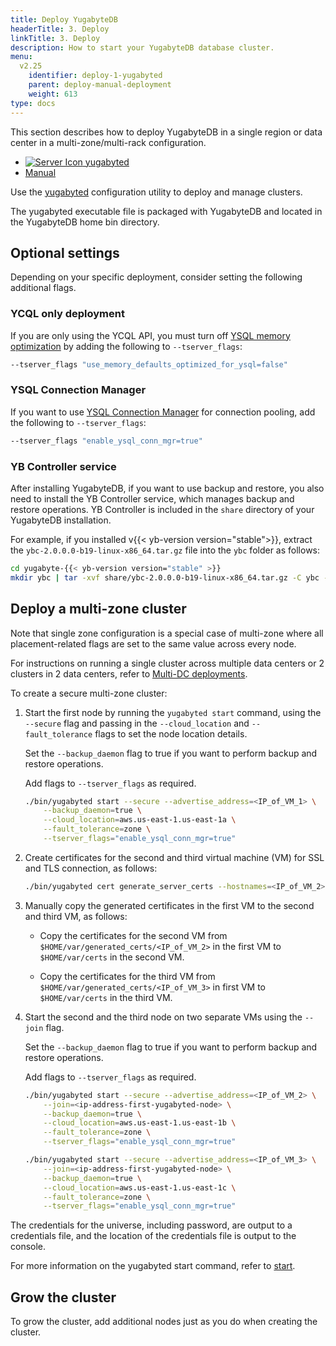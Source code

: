 ```yaml
---
title: Deploy YugabyteDB
headerTitle: 3. Deploy
linkTitle: 3. Deploy
description: How to start your YugabyteDB database cluster.
menu:
  v2.25
    identifier: deploy-1-yugabyted
    parent: deploy-manual-deployment
    weight: 613
type: docs
---
```


This section describes how to deploy YugabyteDB in a single region or data center in a multi-zone/multi-rack configuration.

<ul class="nav nav-tabs-alt nav-tabs-yb">
  <li >
    <a href="../start-yugabyted/" class="nav-link active">
      <img src="/icons/database.svg" alt="Server Icon">
      yugabyted
    </a>
  </li>
  <li >
    <a href="../start-masters/" class="nav-link">
      <i class="icon-shell"></i>
      Manual
    </a>
  </li>
</ul>

Use the [yugabyted](../../../reference/configuration/yugabyted/) configuration utility to deploy and manage clusters.

The yugabyted executable file is packaged with YugabyteDB and located in the YugabyteDB home bin directory.

## Optional settings

Depending on your specific deployment, consider setting the following additional flags.

### YCQL only deployment

If you are only using the YCQL API, you must turn off [YSQL memory optimization](../../../reference/configuration/yb-tserver/#memory-division-flags) by adding the following to `--tserver_flags`:

```sh
--tserver_flags "use_memory_defaults_optimized_for_ysql=false"
```

### YSQL Connection Manager

If you want to use [YSQL Connection Manager](../../../additional-features/connection-manager-ysql/) for connection pooling, add the following to `--tserver_flags`:

```sh
--tserver_flags "enable_ysql_conn_mgr=true"
```

### YB Controller service

After installing YugabyteDB, if you want to use backup and restore, you also need to install the YB Controller service, which manages backup and restore operations. YB Controller is included in the `share` directory of your YugabyteDB installation.

For example, if you installed v{{< yb-version version="stable">}}, extract the `ybc-2.0.0.0-b19-linux-x86_64.tar.gz` file into the `ybc` folder as follows:

```sh
cd yugabyte-{{< yb-version version="stable" >}}
mkdir ybc | tar -xvf share/ybc-2.0.0.0-b19-linux-x86_64.tar.gz -C ybc --strip-components=1
```

## Deploy a multi-zone cluster

Note that single zone configuration is a special case of multi-zone where all placement-related flags are set to the same value across every node.

For instructions on running a single cluster across multiple data centers or 2 clusters in 2 data centers, refer to [Multi-DC deployments](../../../deploy/multi-dc/).

To create a secure multi-zone cluster:

1. Start the first node by running the `yugabyted start` command, using the `--secure` flag and passing in the `--cloud_location` and `--fault_tolerance` flags to set the node location details.

    Set the `--backup_daemon` flag to true if you want to perform backup and restore operations.

    Add flags to `--tserver_flags` as required.

    ```sh
    ./bin/yugabyted start --secure --advertise_address=<IP_of_VM_1> \
        --backup_daemon=true \
        --cloud_location=aws.us-east-1.us-east-1a \
        --fault_tolerance=zone \
        --tserver_flags="enable_ysql_conn_mgr=true"
    ```

1. Create certificates for the second and third virtual machine (VM) for SSL and TLS connection, as follows:

    ```sh
    ./bin/yugabyted cert generate_server_certs --hostnames=<IP_of_VM_2>,<IP_of_VM_3>
    ```

1. Manually copy the generated certificates in the first VM to the second and third VM, as follows:

    - Copy the certificates for the second VM from `$HOME/var/generated_certs/<IP_of_VM_2>` in the first VM to `$HOME/var/certs` in the second VM.

    - Copy the certificates for the third VM from `$HOME/var/generated_certs/<IP_of_VM_3>` in first VM to `$HOME/var/certs` in the third VM.

1. Start the second and the third node on two separate VMs using the `--join` flag.

    Set the `--backup_daemon` flag to true if you want to perform backup and restore operations.

    Add flags to `--tserver_flags` as required.

    ```sh
    ./bin/yugabyted start --secure --advertise_address=<IP_of_VM_2> \
        --join=<ip-address-first-yugabyted-node> \
        --backup_daemon=true \
        --cloud_location=aws.us-east-1.us-east-1b \
        --fault_tolerance=zone \
        --tserver_flags="enable_ysql_conn_mgr=true"
    ```

    ```sh
    ./bin/yugabyted start --secure --advertise_address=<IP_of_VM_3> \
        --join=<ip-address-first-yugabyted-node> \
        --backup_daemon=true \
        --cloud_location=aws.us-east-1.us-east-1c \
        --fault_tolerance=zone \
        --tserver_flags="enable_ysql_conn_mgr=true"
    ```

The credentials for the universe, including password, are output to a credentials file, and the location of the credentials file is output to the console.

For more information on the yugabyted start command, refer to [start](../../../reference/configuration/yugabyted/#start).

## Grow the cluster

To grow the cluster, add additional nodes just as you do when creating the cluster.
